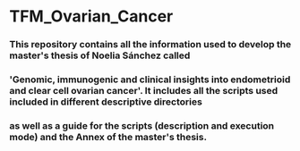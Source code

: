 # TFM_Ovarian_Cancer
### This repository contains all the information used to develop the master's thesis of Noelia Sánchez called 
### **'Genomic, immunogenic and clinical insights into endometrioid and clear cell ovarian cancer'**. It includes all the scripts used included in different descriptive directories
### as well as a guide for the scripts (description and execution mode) and the Annex of the master's thesis.

